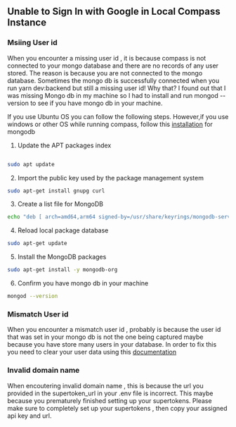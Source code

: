 ## Unable to Sign In with Google in Local Compass Instance

### Msiing User id
When you encounter a missing user id , it is because compass is not connected to your mongo database and there are no records of any user stored. The reason is because you are not connected to the mongo database. Sometimes the mongo db is successfully connected when you run yarn dev:backend but still a missing user id! Why that? I found out that I was missing Mongo db in my machine so I had to install and run mongod --version to see if you have mongo db in your machine.

If you use Ubuntu OS you can follow the following steps. However,if you use windows or other OS while running compass, follow this [installation](https://www.mongodb.com/docs/manual/installation/) for mongodb
1. Update the APT packages index

```sh

sudo apt update
```
2. Import the public key used by the package management system

```sh
sudo apt-get install gnupg curl

```
3. Create a list file for MongoDB
```sh
echo "deb [ arch=amd64,arm64 signed-by=/usr/share/keyrings/mongodb-server-7.0.gpg ] https://repo.mongodb.org/apt/ubuntu jammy/mongodb-org/7.0 multiverse" | sudo tee /etc/apt/sources.list.d/mongodb-org-7.0.list
```
4. Reload local package database

```sh
sudo apt-get update
```

5. Install the MongoDB packages
```sh
sudo apt-get install -y mongodb-org

```

6. Confirm you have mongo db in your machine

```sh
mongod --version
```

### Mismatch User id

When you encounter a mismatch user id , probably is because the user id that was set in your mongo db is not the one being captured maybe because you have store many users in your database. In order to fix this you need to clear your user data using this [documentation](https://docs.compasscalendar.com/docs/advanced/CLI#cleaning-user-data)

### Invalid domain name
When encoutering invalid domain name , this is because the url you provided in the supertoken_url in your .env file is incorrect. This maybe because you prematurely finished setting up your supertokens. Please make sure to completely set up your supertokens , then copy your assigned api key and url.


